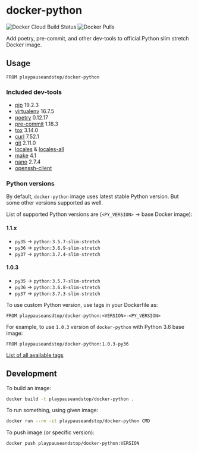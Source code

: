 # docker-python

![Docker Cloud Build Status](https://img.shields.io/docker/cloud/build/playpauseandstop/docker-python.svg)
![Docker Pulls](https://img.shields.io/docker/pulls/playpauseandstop/docker-python.svg)

Add poetry, pre-commit, and other dev-tools to official Python slim stretch
Docker image.

## Usage

```
FROM playpauseandstop/docker-python
```

### Included dev-tools

- [pip](https://pip.pypa.io) 19.2.3
- [virtualenv](https://virtualenv.pypa.io) 16.7.5
- [poetry](https://poetry.eustace.io) 0.12.17
- [pre-commit](https://pre-commit.com) 1.18.3
- [tox](https://tox.readthedocs.io/) 3.14.0
- [curl](https://curl.haxx.se) 7.52.1
- [git](https://git-scm.com) 2.11.0
- [locales](https://packages.debian.org/stretch/locales) &
  [locales-all](https://packages.debian.org/stretch/locales-all)
- [make](https://www.gnu.org/software/make) 4.1
- [nano](https://www.nano-editor.org) 2.7.4
- [openssh-client](https://packages.debian.org/stretch/openssh-client)

### Python versions

By default, `docker-python` image uses latest stable Python version. But some
other versions supported as well.

List of supported Python versions are (`<PY_VERSION>` -> base Docker image):

#### 1.1.x

- `py35` -> `python:3.5.7-slim-stretch`
- `py36` -> `python:3.6.9-slim-stretch`
- `py37` -> `python:3.7.4-slim-stretch`

#### 1.0.3

- `py35` -> `python:3.5.7-slim-stretch`
- `py36` -> `python:3.6.8-slim-stretch`
- `py37` -> `python:3.7.3-slim-stretch`

To use custom Python version, use tags in your Dockerfile as:

```
FROM playpauseansdtop/docker-python:<VERSION>-<PY_VERSION>
```

For example, to use `1.0.3` version of `docker-python` with Python 3.6 base
image:

```
FROM playpauseandstop/docker-python:1.0.3-py36
```

[List of all available tags](https://hub.docker.com/r/playpauseandstop/docker-python/tags)

## Development

To build an image:

```bash
docker build -t playpauseandstop/docker-python .
```

To run something, using given image:

```bash
docker run --rm -it playpauseandstop/docker-python CMD
```

To push image (or specific version):

```bash
docker push playpauseandstop/docker-python:VERSION
```
